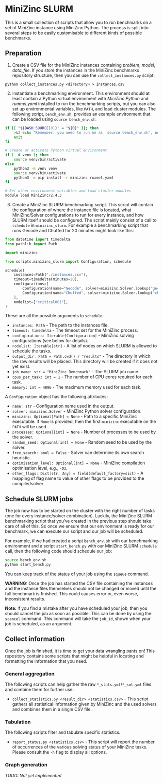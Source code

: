 # MiniZinc SLURM

This is a small collection of scripts that allow you to run benchmarks on a set
of MiniZinc instance using MiniZinc Python. The process is split into several
steps to be easily customisable to different kinds of possible benchmarks.



## Preparation

1. Create a CSV file for the MiniZinc instances containing *problem*, *model*,
   *data_file*. If you store the instances in the MiniZinc benchmarks
   repository structure, then you can use the `collect_instances.py` script:
```
python collect_instances.py <directory> > instances.csv
```
2. Instantiate a benchmarking environment. This environment should at least
   contain a Python virtual environment with *MiniZinc Python* and
   *ruamel.yaml* installed to run the benchmarking scripts, but you can also
   set up environmental variables, like `PATH`, and load cluster modules. The
   following script, `bench_env.sh`, provides an example environment that can
   be loaded using `source bench_env.sh`:
```bash
if [[ "${BASH_SOURCE[0]}" = "${0}" ]]; then
    >&2 echo "Remember: you need to run me as 'source bench_env.sh', not execute it!"
    exit
fi

# Create or activate Python virtual environment
if [ -d venv ]; then
    source venv/bin/activate
else
    python3 -m venv venv
    source venv/bin/activate
    python3 -m pip install -r minizinc ruamel.yaml
fi

# Set other environment variables and load cluster modules
module load MiniZinc/2.4.3
```
3. Create a MiniZinc SLURM benchmarking script. This script will contain the
   configuration of where the instance file is located, what MiniZinc/Solver
   configurations to run for every instance, and how SLURM itself should be
   configured. The script mainly consist of a call to `schedule` in
   `minizinc_slurm`. For example a benchmarking script that runs Gecode and
   Chuffed for 20 minutes might look like this:

```python
from datetime import timedelta
from pathlib import Path

import minizinc

from scripts.minizinc_slurm import Configuration, schedule

schedule(
    instances=Path("./instances.csv"),
    timeout=timedelta(minutes=20),
    configurations=[
        Configuration(name="Gecode", solver=minizinc.Solver.lookup("gecode")),
        Configuration(name="Chuffed", solver=minizinc.Solver.lookup("chuffed")),
    ],
    nodelist=["critical001"],
)
```

These are all the possible arguments to `schedule`:

- `instances: Path` - The path to the instances file.
- `timeout: timedelta` - The timeout set for the MiniZinc process.
- `configurations: Iterable[Configuration]` - MiniZinc solving configurations
  (see below for details).
- `nodelist: Iterable[str]` - A list of nodes on which SLURM is allowed to
  schedule the tasks.
- `output_dir: Path = Path.cwd() / "results"` - The directory in which the raw
  results will be placed. This directory will be created if it does not yet
  exist.
- `job_name: str = "MiniZinc Benchmark"` - The SLURM job name.
- `cpus_per_task: int = 1` - The number of CPU cores required for each task.
- `memory: int = 4096` - The maximum memory used for each task.

A `Configuration` object has the following attributes:

- `name: str` - Configuration name used in the output.
- `solver: minizinc.Solver` - MiniZinc Python solver configuration.
- `minizinc: Optional[Path] = None` - Path to a specific MiniZinc executable.
  If `None` is provided, then the first `minizinc` executable on the `PATH`
  will be used.
- `processes: Optional[int] = None` - Number of processes to be used by the
  solver.
- `random_seed: Optional[int] = None` - Random seed to be used by the solver.
- `free_search: bool = False` - Solver can determine its own search heuristic.
- `optimisation_level: Optional[int] = None` - MiniZinc compilation optimisation level, e.g., `-O3`.
- `other_flags: Dict[str, Any] = field(default_factory=dict)` - A mapping of
  flag name to value of other flags to be provided to the compiler/solver

## Schedule SLURM jobs

The job now has to be started on the cluster with the right number of tasks
(one for every instance/solver combination). Luckily, the MiniZinc SLURM
benchmarking script that you've created in the previous step should take care
of all of this. So once we ensure that our environment is ready for our
benchmark, we can execute our script and our job will be scheduled.

For example, if we had created a script `bench_env.sh` with our benchmarking
environment and a script `start_bench.py` with our MiniZinc SLURM `schedule`
call, then the following code should schedule our job:
```bash
source bench_env.sh
python start_bench.py
```
You can keep track of the status of your job using the `squeue` command.

**WARNING:** Once the job has started the CSV file containing the instances and
the instance files themselves should not be changed or moved until the full
benchmark is finished. This could causes error or, even worse, inconsistent
results.

**Note:** If you find a mistake after you have scheduled your job, then you
should cancel the job as soon as possible. This can be done by using the
`scancel` command. This command will take the `job_id`, shown when your job is
scheduled, as an argument.

## Collect information

Once the job is finished, it is time to get your data wrangling pants on! This
repository contains some scripts that might be helpful in locating and
formatting the information that you need.

### General aggregation

The following scripts can help gather the raw `*_stats.yml`/`*_sol.yml` files and combine
them for further use:

- `collect_statistics.py <result_dir> <statistics.csv>` - This script gathers all
  statistical information given by MiniZinc and the used solvers and combines
  them in a single CSV file.

### Tabulation

The following scripts filter and tabulate specific statistics.

- `report_status.py <statistics.csv>` - This script will report the number of
  occurrences of the various solving status of your MiniZinc tasks. Please
  consult the `-h` flag to display all options.

### Graph generation

*TODO: Not yet Implemented*
